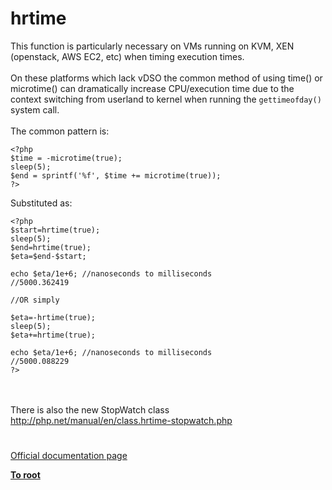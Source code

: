 # hrtime



This function is particularly necessary on VMs running on KVM, XEN (openstack, AWS EC2, etc) when timing execution times. <br><br>On these platforms which lack vDSO the common method of using time() or microtime() can dramatically increase CPU/execution time due to the context switching from userland to kernel when running the `gettimeofday()` system call.<br><br>The common pattern is:<br>

```
<?php
$time = -microtime(true);
sleep(5);
$end = sprintf('%f', $time += microtime(true));
?>
```


Substituted as:


```
<?php
$start=hrtime(true); 
sleep(5); 
$end=hrtime(true);
$eta=$end-$start;

echo $eta/1e+6; //nanoseconds to milliseconds
//5000.362419

//OR simply

$eta=-hrtime(true);
sleep(5);
$eta+=hrtime(true);

echo $eta/1e+6; //nanoseconds to milliseconds
//5000.088229
?>
```
<br><br>There is also the new StopWatch class http://php.net/manual/en/class.hrtime-stopwatch.php  

#

[Official documentation page](https://www.php.net/manual/en/function.hrtime.php)

**[To root](/README.md)**